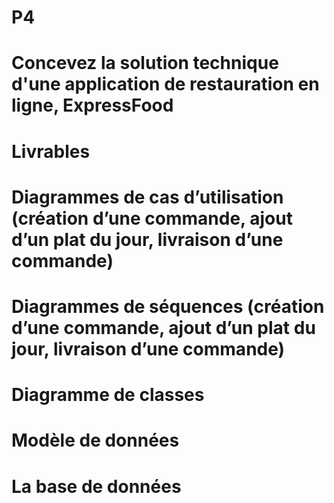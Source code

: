 # P4
# Concevez la solution technique d'une application de restauration en ligne, ExpressFood

# Livrables

# Diagrammes de cas d’utilisation (création d’une commande, ajout d’un plat du jour, livraison d’une commande)
# Diagrammes de séquences (création d’une commande, ajout d’un plat du jour, livraison d’une commande)
# Diagramme de classes
# Modèle de données
# La base de données
